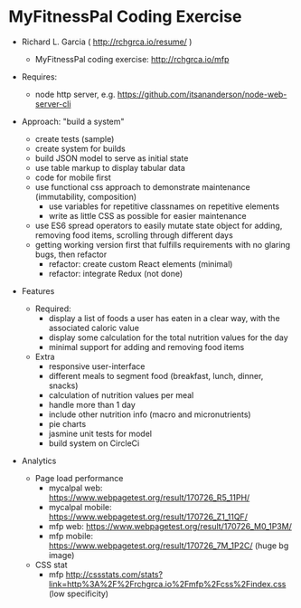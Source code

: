 # MyFitnessPal Coding Exercise

* Richard L. Garcia ( http://rchgrca.io/resume/ )
  * MyFitnessPal coding exercise:  http://rchgrca.io/mfp

* Requires:
  * node http server, e.g. https://github.com/itsananderson/node-web-server-cli

* Approach: "build a system"
  * create tests (sample)
  * create system for builds
  * build JSON model to serve as initial state
  * use table markup to display tabular data
  * code for mobile first
  * use functional css approach to demonstrate maintenance (immutability, composition)
    * use variables for repetitive classnames on repetitive elements
    * write as little CSS as possible for easier maintenance
  * use ES6 spread operators to easily mutate state object for adding, removing food items, scrolling through different days
  * getting working version first that fulfills requirements with no glaring bugs, then refactor
    * refactor: create custom React elements <MyElement foo={}/> (minimal)
    * refactor: integrate Redux (not done)

* Features  
  * Required:
    * display a list of foods a user has eaten in a clear way, with the associated caloric value
    * display some calculation for the total nutrition values for the day
    * minimal support for adding and removing food items
  * Extra
    * responsive user-interface
    * different meals to segment food (breakfast, lunch, dinner, snacks)
    * calculation of nutrition values per meal
    * handle more than 1 day
    * include other nutrition info (macro and micronutrients)
    * pie charts
    * jasmine unit tests for model
    * build system on CircleCi

* Analytics
  * Page load performance
    * mycalpal web: https://www.webpagetest.org/result/170726_R5_11PH/
    * mycalpal mobile: https://www.webpagetest.org/result/170726_Z1_11QF/
    * mfp web: https://www.webpagetest.org/result/170726_M0_1P3M/
    * mfp mobile: https://www.webpagetest.org/result/170726_7M_1P2C/  (huge bg image)
  * CSS stat
    * mfp http://cssstats.com/stats?link=http%3A%2F%2Frchgrca.io%2Fmfp%2Fcss%2Findex.css (low specificity)
